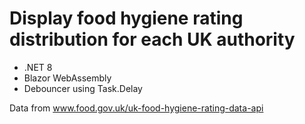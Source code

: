 # Display food hygiene rating distribution for each UK authority

- .NET 8 
- Blazor WebAssembly
- Debouncer using Task.Delay

Data from www.food.gov.uk/uk-food-hygiene-rating-data-api